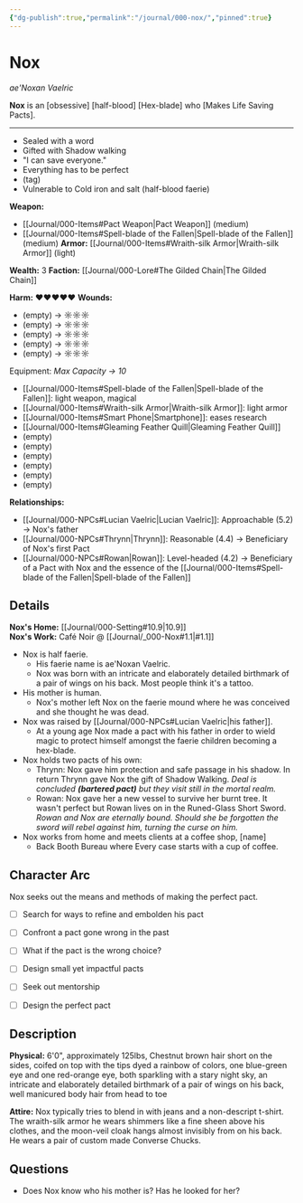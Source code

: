 ```yaml
---
{"dg-publish":true,"permalink":"/journal/000-nox/","pinned":true}
---
```


# Nox
_ae'Noxan Vaelric_

**Nox** is an \[obsessive] \[half-blood] \[Hex-blade] who \[Makes Life Saving Pacts].

***
* Sealed with a word
* Gifted with Shadow walking
* "I can save everyone."
* Everything has to be perfect
* (tag)
* Vulnerable to Cold iron and salt (half-blood faerie)

**Weapon:**
* [[Journal/000-Items#Pact Weapon\|Pact Weapon]] (medium)
* [[Journal/000-Items#Spell-blade of the Fallen\|Spell-blade of the Fallen]] (medium)
**Armor:** [[Journal/000-Items#Wraith-silk Armor\|Wraith-silk Armor]] (light)

**Wealth:** 3
**Faction:** [[Journal/000-Lore#The Gilded Chain\|The Gilded Chain]]

**Harm:** ♥♥♥♥♥
**Wounds:**
* (empty) → ☼☼☼
* (empty) → ☼☼☼
* (empty) → ☼☼☼
* (empty) → ☼☼☼
* (empty) → ☼☼☼

Equipment: _Max Capacity → 10_
* [[Journal/000-Items#Spell-blade of the Fallen\|Spell-blade of the Fallen]]: light weapon, magical
* [[Journal/000-Items#Wraith-silk Armor\|Wraith-silk Armor]]: light armor
* [[Journal/000-Items#Smart Phone\|Smartphone]]: eases research
* [[Journal/000-Items#Gleaming Feather Quill\|Gleaming Feather Quill]]
* (empty)
* (empty)
* (empty)
* (empty)
* (empty)
* (empty)

**Relationships:**
* [[Journal/000-NPCs#Lucian Vaelric\|Lucian Vaelric]]: Approachable (5.2) → Nox's father
* [[Journal/000-NPCs#Thrynn\|Thrynn]]: Reasonable (4.4) → Beneficiary of Nox's first Pact
* [[Journal/000-NPCs#Rowan\|Rowan]]: Level-headed (4.2) → Beneficiary of a Pact with Nox and the essence of the [[Journal/000-Items#Spell-blade of the Fallen\|Spell-blade of the Fallen]]

## Details

**Nox's Home:** [[Journal/000-Setting#10.9\|10.9]]  
**Nox's Work:** Café Noir @ [[Journal/_000-Nox#1.1\|#1.1]]  

* Nox is half faerie.
    * His faerie name is ae'Noxan Vaelric.
    * Nox was born with an intricate and elaborately detailed birthmark of a pair of wings on his back. Most people think it's a tattoo.
* His mother is human.
    * Nox's mother left Nox on the faerie mound where he was conceived and she thought he was dead.
* Nox was raised by [[Journal/000-NPCs#Lucian Vaelric\|his father]].
    * At a young age Nox made a pact with his father in order to wield magic to protect himself amongst the faerie children becoming a hex-blade.
* Nox holds two pacts of his own:
    * Thrynn: Nox gave him protection and safe passage in his shadow. In return Thrynn gave Nox the gift of Shadow Walking. _Deal is concluded **(bartered pact)** but they visit still in the mortal realm._
    * Rowan: Nox gave her a new vessel to survive her burnt tree. It wasn't perfect but Rowan lives on in the Runed-Glass Short Sword. _Rowan and Nox are eternally bound. Should she be forgotten the sword will rebel against him, turning the curse on him._
* Nox works from home and meets clients at a coffee shop, \[name]
    * Back Booth Bureau where Every case starts with a cup of coffee.

## Character Arc
Nox seeks out the means and methods of making the perfect pact.

- [ ] Search for ways to refine and embolden his pact
- [ ] Confront a pact gone wrong in the past
- [ ] What if the pact is the wrong choice?
- [ ] Design small yet impactful pacts
- [ ] Seek out mentorship 
- [ ] Design the perfect pact


## Description

**Physical:** 6'0", approximately 125lbs, Chestnut brown hair short on the sides, coifed on top with the tips dyed a rainbow of colors, one blue-green eye and one red-orange eye, both sparkling with a stary night sky, an intricate and elaborately detailed birthmark of a pair of wings on his back, well manicured body hair from head to toe

**Attire:**  Nox typically tries to blend in with jeans and a non-descript t-shirt. The wraith-silk armor he wears shimmers like a fine sheen above his clothes, and the moon-veil cloak hangs almost invisibly from on his back. He wears a pair of custom made Converse Chucks.

## Questions

* Does Nox know who his mother is? Has he looked for her?